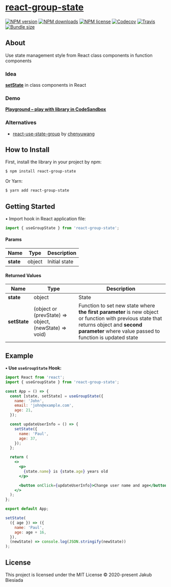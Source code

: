 # [react-group-state](https://github.com/cool-hooks/react-group-state)

[![NPM version](https://img.shields.io/npm/v/react-group-state?style=flat-square)](https://www.npmjs.com/package/react-group-state)
[![NPM downloads](https://img.shields.io/npm/dm/react-group-state?style=flat-square)](https://www.npmjs.com/package/react-group-state)
[![NPM license](https://img.shields.io/npm/l/react-group-state?style=flat-square)](https://www.npmjs.com/package/react-group-state)
[![Codecov](https://img.shields.io/codecov/c/github/cool-hooks/react-group-state?style=flat-square)](https://codecov.io/gh/cool-hooks/react-group-state)
[![Travis](https://img.shields.io/travis/com/cool-hooks/react-group-state/master?style=flat-square)](https://travis-ci.com/cool-hooks/react-group-state)
[![Bundle size](https://img.shields.io/bundlephobia/min/react-group-state?style=flat-square)](https://bundlephobia.com/result?p=react-group-state)

## About

Use state management style from React class components in function components

### Idea

[**setState**](https://reactjs.org/docs/react-component.html#setstate) in class components in React

### Demo

**[Playground – play with library in CodeSandbox](https://codesandbox.io/s/react-group-state-q4iss)**

### Alternatives

- [react-use-state-group](https://www.npmjs.com/package/react-use-state-group/) by [chenyuwang](https://www.npmjs.com/~chenyuwang/)

## How to Install

First, install the library in your project by npm:

```sh
$ npm install react-group-state
```

Or Yarn:

```sh
$ yarn add react-group-state
```

## Getting Started

• Import hook in React application file:

```js
import { useGroupState } from 'react-group-state';
```

#### Params

| Name      | Type   | Description   |
| --------- | ------ | ------------- |
| **state** | object | Initial state |

<!-- TODO add options -->

#### Returned Values

| Name         | Type                                                  | Description                                                                                                                                                                                        |
| ------------ | ----------------------------------------------------- | -------------------------------------------------------------------------------------------------------------------------------------------------------------------------------------------------- |
| **state**    | object                                                | State                                                                                                                                                                                              |
| **setState** | (object or (prevState) => object, (newState) => void) | Function to set new state where **the first parameter** is new object or function with previous state that returns object and **second parameter** where value passed to function is updated state |

## Example

**• Use `useGroupState` Hook:**

```jsx
import React from 'react';
import { useGroupState } from 'react-group-state';

const App = () => {
  const [state, setState] = useGroupState({
    name: 'John',
    email: 'john@example.com',
    age: 21,
  });

  const updateUserInfo = () => {
    setState({
      name: 'Paul',
      age: 37,
    });
  };

  return (
    <>
      <p>
        {state.name} is {state.age} years old
      </p>

      <button onClick={updateUserInfo}>Change user name and age</button>
    </>
  );
};

export default App;
```

```js
setState(
  ({ age }) => ({
    name: 'Paul',
    age: age + 16,
  }),
  (newState) => console.log(JSON.stringify(newState))
);
```

## License

This project is licensed under the MIT License © 2020-present Jakub Biesiada
